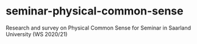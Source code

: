 # seminar-physical-common-sense
Research and survey on Physical Common Sense for Seminar in Saarland University (WS 2020/21)
